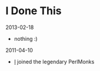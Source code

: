 # I Done This

2013-02-18

* nothing :)

2011-04-10

* [I](http://perlmonks.org/?node_id=898593) joined the legendary PerlMonks
